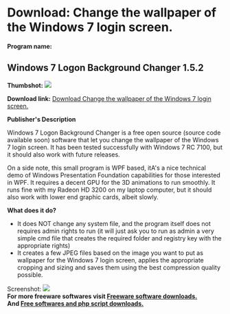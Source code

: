 # Download: Change the wallpaper of the Windows 7 login screen.

**Program name:**

## Windows 7 Logon Background Changer 1.5.2

  
**Thumbshot:** ![](http://www.freewarefiles.com/screenshot/win7logonbgchngr_md.jpg)   
  
**Download link:** [Download Change the wallpaper of the Windows 7 login screen.](http://freesoftwares.boysofts.com/Windows-7-Logon-Background-Changer_program_50828.html)  
  


**Publisher's Description**  
  


Windows 7 Logon Background Changer is a free open source (source code available soon) software that let you change the wallpaper of the Windows 7 login screen. It has been tested successfully with Windows 7 RC 7100, but it should also work with future releases. 

On a side note, this small program is WPF based, itA's a nice technical demo of Windows Presentation Foundation capabilities for those interested in WPF. It requires a decent GPU for the 3D animations to run smoothly. It runs fine with my Radeon HD 3200 on my laptop computer, but it should also work with lower end graphic cards, albeit slowly.

**What does it do?**

  * It does NOT change any system file, and the program itself does not requires admin rights to run (it will just ask you to run as admin a very simple cmd file that creates the required folder and registry key with the appropriate rights) 
  * It creates a few JPEG files based on the image you want to put as wallpaper for the Windows 7 login screen, applies the appropriate cropping and sizing and saves them using the best compression quality possible. 

  
  
Screenshot: ![](http://www.freewarefiles.com/screenshot/win7logonbgchngr.jpg)   
**For more freeware softwares visit [Freeware software downloads.](http://freesoftwares.boysofts.com/)**   
**And [Free softwares and php script downloads.](http://www.boysofts.com/)**
